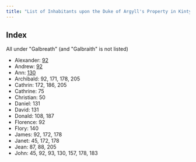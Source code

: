 ```yaml
---
title: "List of Inhabitants upon the Duke of Argyll's Property in Kintyre in 1792"
---
```



## Index

All under "Galbreath" (and "Galbraith" is not listed)

- Alexander: [92](#page-92)
- Andrew: [92](#page-92)
- Ann: [130](#page-130)
- Archibald: 92, 171, 178, 205
- Cathrin: 172, 186, 205
- Cathrine: 75
- Christian: 50
- Daniel: 131
- David: 131
- Donald: 108, 187
- Florence: 92
- Flory: 140
- James: 92, 172, 178
- Janet: 45, 172, 178
- Jean: 87, 88, 205
- John: 45, 92, 93, 130, 157, 178, 183

